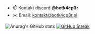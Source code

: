 - 📫 Kontakt discord **@botk4cp3r**
- ✉️ Email: kontakt@botk4cp3r.pl

![Anurag's GitHub stats](https://github-readme-stats.vercel.app/api?username=BOT-K4CP3R&show_icons=true&hide_border=true&theme=radical)
[![GitHub Streak](https://github-readme-streak-stats.herokuapp.com?user=BOT-K4CP3R&theme=radical&border=DD272700)](https://git.io/streak-stats)

<p align="left">
</p>
